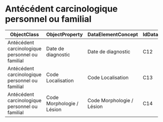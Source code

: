 # Antécédent carcinologique personnel ou familial

| ObjectClass | ObjectProperty | DataElementConcept | IdDataElementConcept | ConceptualDomain | DataElementConceptDefFR | DataElementConceptDefEN |
| ----------- | -------------- | ------------------ | -------------------- | ---------------- | ----------------------- | ----------------------- |
| Antécédent carcinologique personnel ou familial | Date de diagnostic | Date de diagnostic | C12 |  |  |  |
| Antécédent carcinologique personnel ou familial | Code Localisation | Code Localisation | C13 | [CIM-O-3 Topo](https://github.com/ylaizet/OSIRIS/blob/master/ConceptualDomain/CIM-O-3 Topo#CIM-O-3 Topo) |  |  |
| Antécédent carcinologique personnel ou familial | Code Morphologie / Lésion | Code Morphologie / Lésion | C14 | [CIM-O-3 Morpho](https://github.com/ylaizet/OSIRIS/blob/master/ConceptualDomain/CIM-O-3 Morpho#CIM-O-3 Morpho) |  |  |
